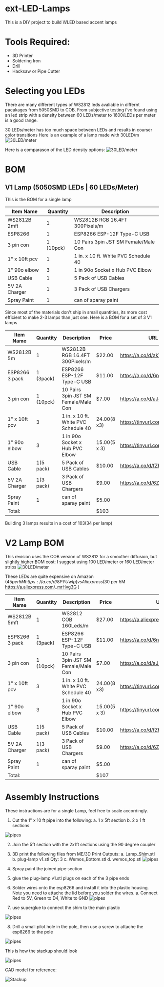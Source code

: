 # ext-LED-Lamps
 This is a DIY project to build WLED based accent lamps

# Tools Required:
 - 3D Printer
 - Soldering Iron
 - Drill
 - Hacksaw or Pipe Cutter

 # Selecting you LEDs
 
 There are many different types of WS2812 leds avaliable in differnt pacakages from 5050SMD to COB. From subjective testing i've found using an led strip with a density between 60 LEDs/meter to 1600/LEDs per meter is a good range.

 30 LEDs/meter has too much space between LEDs and results in courser color transitions
 Here is an example of a lamp made with 30LED/m
 ![30LED/meter](pics/30led-meter.HEIC)

Here is a comparason of the LED density options:
 ![30LED/meter](pics/ws2812_5050SMD.png)


 # BOM
 ## V1 Lamp (5050SMD LEDs | 60 LEDs/Meter)

This is the BOM for a single lamp

| Item Name      | Quantity | Description                          | 
|----------------|----------|--------------------------------------|
| WS2812B 2mft   | 1        | WS2812B RGB 16.4FT 300Pixels/m       | 
| ESP8266        | 1        | ESP8266 ESP-12F Type-C USB           | 
| 3 pin con      | 1 (10pck)| 10 Pairs 3pin JST SM Female/Male Con | 
| 1" x 10ft pcv  | 1        | 1 in. x 10 ft. White PVC Schedule 40 | 
| 1" 90o elbow   | 3        | 1 in 90o Socket x Hub PVC Elbow      | 
| USB Cable      | 1        | 5 Pack of USB Cables                 | 
| 5V 2A Charger  | 1        | 3 Pack of USB Chargers               | 
| Spray Paint    | 1        | can of sparay paint                  |


Since most of the materials don't ship in small quantities, its more cost efficient to make 2-3 lamps than just one.
Here is a BOM for a set of 3 V1 lamps

| Item Name      | Quantity | Description                          | Price          | URL                            |
|----------------|----------|--------------------------------------|----------------|--------------------------------|
| WS2812B 5m     | 1        | WS2812B RGB 16.4FT 300Pixels/m       | $22.00         | https://a.co/d/akVGvSk         |
| ESP8266 3 pack | 1 (3pack)| ESP8266 ESP-12F Type-C USB           | $11.00         | https://a.co/d/6nqaI22         |
| 3 pin con      | 1 (10pck)| 10 Pairs 3pin JST SM Female/Male Con | $7.00          | https://a.co/d/aJJjx0d         |
| 1" x 10ft pcv  | 3        | 1 in. x 10 ft. White PVC Schedule 40 | $24.00 ($8 x3) | https://tinyurl.com/MainPipe   |
| 1" 90o elbow   | 3        | 1 in 90o Socket x Hub PVC Elbow      | $15.00 ($5 x 3)| https://tinyurl.com/SideOutlit |
| USB Cable      | 1(5 pack)| 5 Pack of USB Cables                 | $10.00         | https://a.co/d/fZhfnr1         |
| 5V 2A Charger  | 1(3 pack)| 3 Pack of USB Chargers               | $9.00          | https://a.co/d/6ZhHEuX         |
| Spray Paint    | 1        | can of sparay paint                  | $5.00          |                                |
|     Total:     |          |                                      | $103           |                   

Building 3 lamps results in a cost of $103 ($34 per lamp)

# V2 Lamp BOM
This revision uses the COB version of WS2812 for a smoother diffusion, but slightly higher BOM cost:
I suggest using 100 LED/meter or 160 LED/meter strips
 ![30LED/meter](pics/ws2812_COB.png)

 These LEDs are quite expensive on Amazon ($45 per 5M https://a.co/d/8PYUwIp) vs Aliexpress ($30 per 5M https://a.aliexpress.com/_mrHvg3G )

| Item Name      | Quantity | Description                          | Price          | URL                               |
|----------------|----------|--------------------------------------|----------------|-----------------------------------|
| WS2812B 5mft   | 1        | WS2812 COB 160Leds/m                 | $27.00         | https://a.aliexpress.com/_mrHvg3G |
| ESP8266 3 pack | 1 (3pack)| ESP8266 ESP-12F Type-C USB           | $11.00         | https://a.co/d/6nqaI22            |
| 3 pin con      | 1 (10pck)| 10 Pairs 3pin JST SM Female/Male Con | $7.00          | https://a.co/d/aJJjx0d            |
| 1" x 10ft pcv  | 3        | 1 in. x 10 ft. White PVC Schedule 40 | $24.00 ($8 x3) | https://tinyurl.com/MainPipe      |
| 1" 90o elbow   | 3        | 1 in 90o Socket x Hub PVC Elbow      | $15.00 ($5 x 3)| https://tinyurl.com/SideOutlit    |
| USB Cable      | 1(5 pack)| 5 Pack of USB Cables                 | $10.00         | https://a.co/d/fZhfnr1            |
| 5V 2A Charger  | 1(3 pack)| 3 Pack of USB Chargers               | $9.00          | https://a.co/d/6ZhHEuX            |
| Spray Paint    | 1        | can of sparay paint                  | $5.00          |                                   |
|     Total:     |          |                                      | $107           |  

 # Assembly Instructions
 These instructions are for a single Lamp, feel free to scale accordingly.

1. Cut the 1" x 10 ft pipe into the following:
  a. 1 x 5ft section
  b. 2 x 1 ft sections

  ![pipes](pics/Pipes.HEIC)

2. Join the 5ft section with the 2x1ft sections using the 90 degree coupler

3. 3D print the following files from ME/3D Print Outputs:
   a. Lamp_Shim.stl
   b. plug-lamp v1.stl  Qty: 3
   c. Wemos_Bottom.stl
   d. wemos_top.stl
  ![pipes](pics/print_files.HEIC)

4. Spray paint the joined pipe section

5. glue the plug-lamp v1.stl plugs on each of the 3 pipe ends

6. Solder wires onto the esp8266 and install it into the plastic housing. Note you need to attache the lid before you solder the wires.
   a. Connect Red to 5V, Green to D4, White to GND
![pipes](pics/solder_wires.HEIC)

7. use superglue to connect the shim to the main plastic
   
![pipes](pics/connect_shim.HEIC)

8. Drill a small pilot hole in the pole, then use a screw to attache the esp8266 to the pole
   
![pipes](pics/screwpole.HEIC)

This is how the stackup should look
   
![pipes](pics/final_assembly.HEIC)

CAD model for reference:

![Stackup](pics/IMG_0200.HEIC)
